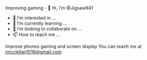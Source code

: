 Improving gaming - 👋 Hi, I’m @Jigsaw941
- 👀 I’m interested in ...
- 🌱 I’m currently learning ...
- 💞️ I’m looking to collaborate on ...
- 📫 How to reach me ...

<!---
Jigsaw941/Jigsaw941 is a ✨ special ✨ repository because its `README.md` (this file) appears on your GitHub profile.
You can click the Preview link to take a look at your changes.
--->
Improve phones gaming and screen display
You can reach me at jmcclellan1016@gmail.com
